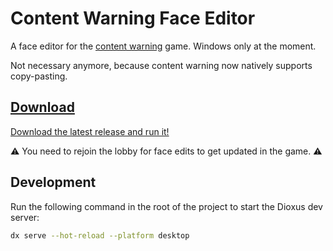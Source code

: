 # Content Warning Face Editor
A face editor for the [content warning](https://store.steampowered.com/app/2881650/Content_Warning/) game. Windows only at the moment.

Not necessary anymore, because content warning now natively supports copy-pasting.

## [Download](https://github.com/stefnotch/cw-face-editor/releases)

[Download the latest release and run it!](https://github.com/stefnotch/cw-face-editor/releases)

⚠️ You need to rejoin the lobby for face edits to get updated in the game. ⚠️

## Development

Run the following command in the root of the project to start the Dioxus dev server:

```bash
dx serve --hot-reload --platform desktop
```
